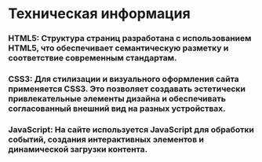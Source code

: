 <h1>Техническая информация</h1>

### HTML5: Структура страниц разработана с использованием HTML5, что обеспечивает семантическую разметку и соответствие современным стандартам.
### CSS3: Для стилизации и визуального оформления сайта применяется CSS3. Это позволяет создавать эстетически привлекательные элементы дизайна и обеспечивать согласованный внешний вид на разных устройствах.
### JavaScript: На сайте используется JavaScript для обработки событий, создания интерактивных элементов и динамической загрузки контента.
